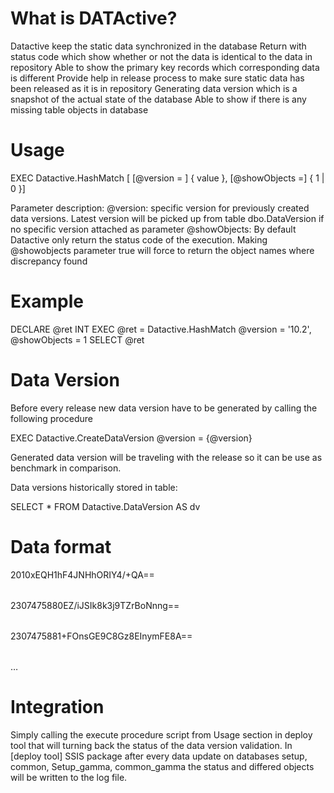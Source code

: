 # What is DATActive?
Datactive keep the static data synchronized in the database
Return with status code which show whether or not the data is identical to the data in repository
Able to show the primary key records which corresponding data is different
Provide help in release process to make sure static data has been released as it is in repository
Generating data version which is a snapshot of the actual state of the database
Able to show if there is any missing table objects in database

# Usage
EXEC Datactive.HashMatch [ [@version = ] { value }, [@showObjects =]  { 1 | 0 }]
 
Parameter description:
@version: specific version for previously created data versions. Latest version will be picked up from table dbo.DataVersion if no specific version attached as parameter
@showObjects: By default Datactive only return the status code of the execution. Making @showobjects parameter true will force to return the object names where discrepancy found

# Example
 
DECLARE @ret INT
EXEC @ret = Datactive.HashMatch @version = '10.2', @showObjects = 1
SELECT @ret
 
# Data Version
Before every release new data version have to be generated by calling the following procedure
 
EXEC Datactive.CreateDataVersion @version = {@version}
 
Generated data version will be traveling with the release so it can be use as benchmark in comparison.
 
Data versions historically stored in table:
 
SELECT * FROM Datactive.DataVersion AS dv 
# Data format
 
<tables>
  <table table="table1">
    <PK>201</PK>
    <md5>0xEQH1hF4JNHhORIY4/+QA==</md5>
  </table>
 <table table="table2">
    <PK>2307475880</PK>
    <md5>EZ/iJSIk8k3j9TZrBoNnng==</md5>
  </table>
  <table table="table2">
    <PK>2307475881</PK>
    <md5>+FOnsGE9C8Gz8EInymFE8A==</md5>
  </table>
  …
</tables>

# Integration
Simply calling the execute procedure script from Usage section in deploy tool that will turning back the status of the data version validation.
In [deploy tool] SSIS package after every data update on databases setup, common, Setup_gamma, common_gamma the status and differed objects will be written to the log file.
